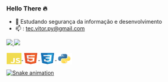 ### Hello There 🔥

- 🔭 Estudando segurança da informação e desenvolvimento 
- 📫 : tec.vitor.py@gmail.com

<div>
  <a href="https://github.com/vitorpyaug/">
  <img height="180em" src="https://github-readme-stats.vercel.app/api?username=HashTheCrash&show_icons=true&theme=dark&include_all_commits=true&count_private=true"/>
  <img height="180em" src="https://github-readme-stats.vercel.app/api/top-langs/?username=HashTheCrash&layout=compact&langs_count=7&theme=dark"/>
</div>
<div style="display: inline_block"><br>
  <img align="center" alt="Rafa-Js" height="30" width="40" src="https://raw.githubusercontent.com/devicons/devicon/master/icons/javascript/javascript-plain.svg">
  <img align="center" alt="Rafa-HTML" height="30" width="40" src="https://raw.githubusercontent.com/devicons/devicon/master/icons/html5/html5-original.svg">
  <img align="center" alt="Rafa-CSS" height="30" width="40" src="https://raw.githubusercontent.com/devicons/devicon/master/icons/css3/css3-original.svg">
  <img align="center" alt="Rafa-Python" height="30" width="40" src="https://raw.githubusercontent.com/devicons/devicon/master/icons/python/python-original.svg">
</div>

<div>

  ![Snake animation](https://github.com/vitorpyaug/vitorpyaug/blob/output/github-contribution-grid-snake.svg)
  
</div>
